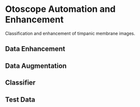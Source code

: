 # Otoscope Automation and Enhancement
Classification and enhancement of timpanic membrane images. 

## Data Enhancement

## Data Augmentation

## Classifier

## Test Data
